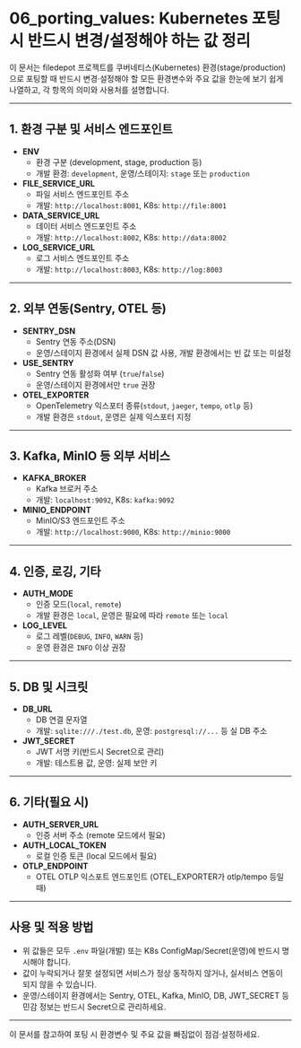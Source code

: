 # 06_porting_values: Kubernetes 포팅 시 반드시 변경/설정해야 하는 값 정리

이 문서는 filedepot 프로젝트를 쿠버네티스(Kubernetes) 환경(stage/production)으로 포팅할 때 반드시 변경·설정해야 할 모든 환경변수와 주요 값을 한눈에 보기 쉽게 나열하고, 각 항목의 의미와 사용처를 설명합니다.

---

## 1. 환경 구분 및 서비스 엔드포인트

- **ENV**
  - 환경 구분 (development, stage, production 등)
  - 개발 환경: `development`, 운영/스테이지: `stage` 또는 `production`
- **FILE_SERVICE_URL**
  - 파일 서비스 엔드포인트 주소
  - 개발: `http://localhost:8001`, K8s: `http://file:8001`
- **DATA_SERVICE_URL**
  - 데이터 서비스 엔드포인트 주소
  - 개발: `http://localhost:8002`, K8s: `http://data:8002`
- **LOG_SERVICE_URL**
  - 로그 서비스 엔드포인트 주소
  - 개발: `http://localhost:8003`, K8s: `http://log:8003`

---

## 2. 외부 연동(Sentry, OTEL 등)

- **SENTRY_DSN**
  - Sentry 연동 주소(DSN)
  - 운영/스테이지 환경에서 실제 DSN 값 사용, 개발 환경에서는 빈 값 또는 미설정
- **USE_SENTRY**
  - Sentry 연동 활성화 여부 (`true`/`false`)
  - 운영/스테이지 환경에서만 `true` 권장
- **OTEL_EXPORTER**
  - OpenTelemetry 익스포터 종류(`stdout`, `jaeger`, `tempo`, `otlp` 등)
  - 개발 환경은 `stdout`, 운영은 실제 익스포터 지정

---

## 3. Kafka, MinIO 등 외부 서비스

- **KAFKA_BROKER**
  - Kafka 브로커 주소
  - 개발: `localhost:9092`, K8s: `kafka:9092`
- **MINIO_ENDPOINT**
  - MinIO/S3 엔드포인트 주소
  - 개발: `http://localhost:9000`, K8s: `http://minio:9000`

---

## 4. 인증, 로깅, 기타

- **AUTH_MODE**
  - 인증 모드(`local`, `remote`)
  - 개발 환경은 `local`, 운영은 필요에 따라 `remote` 또는 `local`
- **LOG_LEVEL**
  - 로그 레벨(`DEBUG`, `INFO`, `WARN` 등)
  - 운영 환경은 `INFO` 이상 권장

---

## 5. DB 및 시크릿

- **DB_URL**
  - DB 연결 문자열
  - 개발: `sqlite:///./test.db`, 운영: `postgresql://...` 등 실 DB 주소
- **JWT_SECRET**
  - JWT 서명 키(반드시 Secret으로 관리)
  - 개발: 테스트용 값, 운영: 실제 보안 키

---

## 6. 기타(필요 시)

- **AUTH_SERVER_URL**
  - 인증 서버 주소 (remote 모드에서 필요)
- **AUTH_LOCAL_TOKEN**
  - 로컬 인증 토큰 (local 모드에서 필요)
- **OTLP_ENDPOINT**
  - OTEL OTLP 익스포트 엔드포인트 (OTEL_EXPORTER가 otlp/tempo 등일 때)

---

## 사용 및 적용 방법

- 위 값들은 모두 `.env` 파일(개발) 또는 K8s ConfigMap/Secret(운영)에 반드시 명시해야 합니다.
- 값이 누락되거나 잘못 설정되면 서비스가 정상 동작하지 않거나, 실서비스 연동이 되지 않을 수 있습니다.
- 운영/스테이지 환경에서는 Sentry, OTEL, Kafka, MinIO, DB, JWT_SECRET 등 민감 정보는 반드시 Secret으로 관리하세요.

---

이 문서를 참고하여 포팅 시 환경변수 및 주요 값을 빠짐없이 점검·설정하세요.
